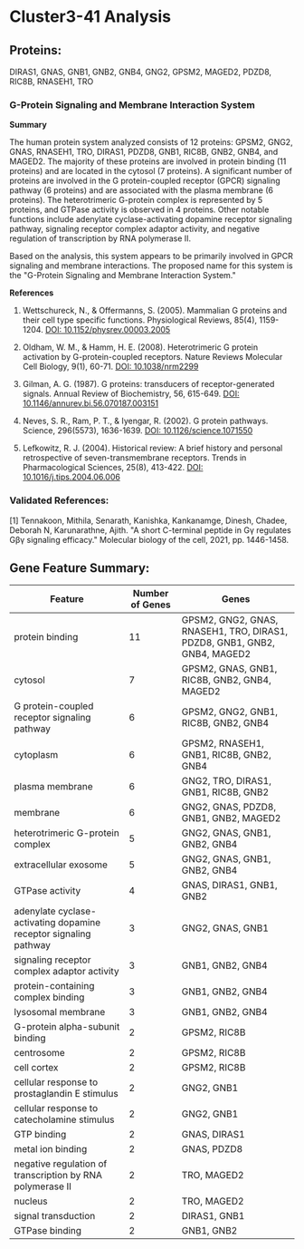 # Cluster3-41 Analysis

## Proteins: 

DIRAS1, GNAS, GNB1, GNB2, GNB4, GNG2, GPSM2, MAGED2, PDZD8, RIC8B, RNASEH1, TRO

### G-Protein Signaling and Membrane Interaction System

**Summary**

The human protein system analyzed consists of 12 proteins: GPSM2, GNG2, GNAS, RNASEH1, TRO, DIRAS1, PDZD8, GNB1, RIC8B, GNB2, GNB4, and MAGED2. The majority of these proteins are involved in protein binding (11 proteins) and are located in the cytosol (7 proteins). A significant number of proteins are involved in the G protein-coupled receptor (GPCR) signaling pathway (6 proteins) and are associated with the plasma membrane (6 proteins). The heterotrimeric G-protein complex is represented by 5 proteins, and GTPase activity is observed in 4 proteins. Other notable functions include adenylate cyclase-activating dopamine receptor signaling pathway, signaling receptor complex adaptor activity, and negative regulation of transcription by RNA polymerase II.

Based on the analysis, this system appears to be primarily involved in GPCR signaling and membrane interactions. The proposed name for this system is the "G-Protein Signaling and Membrane Interaction System."

**References**

1. Wettschureck, N., & Offermanns, S. (2005). Mammalian G proteins and their cell type specific functions. Physiological Reviews, 85(4), 1159-1204. [DOI: 10.1152/physrev.00003.2005](https://doi.org/10.1152/physrev.00003.2005)

2. Oldham, W. M., & Hamm, H. E. (2008). Heterotrimeric G protein activation by G-protein-coupled receptors. Nature Reviews Molecular Cell Biology, 9(1), 60-71. [DOI: 10.1038/nrm2299](https://doi.org/10.1038/nrm2299)

3. Gilman, A. G. (1987). G proteins: transducers of receptor-generated signals. Annual Review of Biochemistry, 56, 615-649. [DOI: 10.1146/annurev.bi.56.070187.003151](https://doi.org/10.1146/annurev.bi.56.070187.003151)

4. Neves, S. R., Ram, P. T., & Iyengar, R. (2002). G protein pathways. Science, 296(5573), 1636-1639. [DOI: 10.1126/science.1071550](https://doi.org/10.1126/science.1071550)

5. Lefkowitz, R. J. (2004). Historical review: A brief history and personal retrospective of seven-transmembrane receptors. Trends in Pharmacological Sciences, 25(8), 413-422. [DOI: 10.1016/j.tips.2004.06.006](https://doi.org/10.1016/j.tips.2004.06.006)

### Validated References: 

[1] Tennakoon, Mithila, Senarath, Kanishka, Kankanamge, Dinesh, Chadee, Deborah N, Karunarathne, Ajith. "A short C-terminal peptide in Gγ regulates Gβγ signaling efficacy." Molecular biology of the cell, 2021, pp. 1446-1458.



## Gene Feature Summary: 

| Feature | Number of Genes | Genes |
| --- | --- | --- |
| protein binding | 11 | GPSM2, GNG2, GNAS, RNASEH1, TRO, DIRAS1, PDZD8, GNB1, GNB2, GNB4, MAGED2 |
| cytosol | 7 | GPSM2, GNAS, GNB1, RIC8B, GNB2, GNB4, MAGED2 |
| G protein-coupled receptor signaling pathway | 6 | GPSM2, GNG2, GNB1, RIC8B, GNB2, GNB4 |
| cytoplasm | 6 | GPSM2, RNASEH1, GNB1, RIC8B, GNB2, GNB4 |
| plasma membrane | 6 | GNG2, TRO, DIRAS1, GNB1, RIC8B, GNB2 |
| membrane | 6 | GNG2, GNAS, PDZD8, GNB1, GNB2, MAGED2 |
| heterotrimeric G-protein complex | 5 | GNG2, GNAS, GNB1, GNB2, GNB4 |
| extracellular exosome | 5 | GNG2, GNAS, GNB1, GNB2, GNB4 |
| GTPase activity | 4 | GNAS, DIRAS1, GNB1, GNB2 |
| adenylate cyclase-activating dopamine receptor signaling pathway | 3 | GNG2, GNAS, GNB1 |
| signaling receptor complex adaptor activity | 3 | GNB1, GNB2, GNB4 |
| protein-containing complex binding | 3 | GNB1, GNB2, GNB4 |
| lysosomal membrane | 3 | GNB1, GNB2, GNB4 |
| G-protein alpha-subunit binding | 2 | GPSM2, RIC8B |
| centrosome | 2 | GPSM2, RIC8B |
| cell cortex | 2 | GPSM2, RIC8B |
| cellular response to prostaglandin E stimulus | 2 | GNG2, GNB1 |
| cellular response to catecholamine stimulus | 2 | GNG2, GNB1 |
| GTP binding | 2 | GNAS, DIRAS1 |
| metal ion binding | 2 | GNAS, PDZD8 |
| negative regulation of transcription by RNA polymerase II | 2 | TRO, MAGED2 |
| nucleus | 2 | TRO, MAGED2 |
| signal transduction | 2 | DIRAS1, GNB1 |
| GTPase binding | 2 | GNB1, GNB2 |

